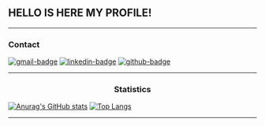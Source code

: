## HELLO IS HERE MY PROFILE!

<!--
**Brunorodrigues0955/Brunorodrigues0955** is a ✨ _special_ ✨ repository because its `README.md` (this file) appears on your GitHub profile.

Here are some ideas to get you started:

- 🔭 I’m currently working on ...
- 🌱 I’m currently learning ...
- 👯 I’m looking to collaborate on ...
- 🤔 I’m looking for help with ...
- 💬 Ask me about ...
- 📫 How to reach me: ...
- 😄 Pronouns: ...
- ⚡ Fun fact: ...
-->

---

### Contact

[![gmail-badge][gmail-img]][gmail]
[![linkedin-badge][linkedin-img]][linkedin]
[![github-badge][github-img]][github]

[gmail-img]: https://img.shields.io/badge/Gmail-D14836?style=for-the-badge&logo=gmail&logoColor=white
[gmail]: mailto:brunorodrigues0955@gmail.com

[linkedin-img]: https://img.shields.io/badge/LinkedIn-0077B5?style=for-the-badge&logo=linkedin&logoColor=white
[linkedin]: https://www.linkedin.com/in/brunorodri/

[github-img]: https://img.shields.io/badge/GitHub-100000?style=for-the-badge&logo=github&logoColor=white
[github]: https://github.com/Brunorodrigues0955

---

<h3 align="center"> Statistics </h3>

[![Anurag's GitHub stats](https://github-readme-stats.vercel.app/api?username=Brunorodrigues0955&theme=tokyonight)](https://github.com/anuraghaz/github-readme-stats) 
[![Top Langs](https://github-readme-stats.vercel.app/api/top-langs/?username=Brunorodrigues0955&theme=tokyonight&layout=compact)](https://github.com/anuraghazra/github-readme-stats)

---



